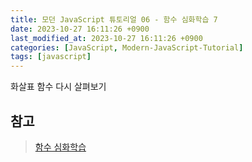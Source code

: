 ```yaml
---
title: 모던 JavaScript 튜토리얼 06 - 함수 심화학습 7
date: 2023-10-27 16:11:26 +0900
last_modified_at: 2023-10-27 16:11:26 +0900
categories: [JavaScript, Modern-JavaScript-Tutorial]
tags: [javascript]
---
```


화살표 함수 다시 살펴보기

##

## 참고

> [함수 심화학습](https://ko.javascript.info/advanced-functions)
